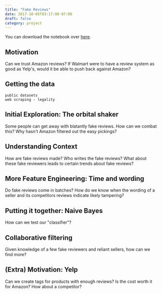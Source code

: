 ```yaml
---
title: "Fake Reviews"
date: 2017-10-05T03:17:08-07:00
draft: false
category: project
---
```


You can download the notebook over [here](/notebook/fake-reviews.ipynb).

## Motivation

Can we trust Amazon reviews? If Walmart were to have a review system as good as
Yelp's, would it be able to push back against Amazon?

## Getting the data
    public datasets
    web scraping - legality

## Initial Exploration: The orbital shaker

Some people can get away with blatantly fake reviews. How can we combat this?
Why hasn't Amazon filtered out the easy pickings?

## Understanding Context

How are fake reviews made? Who writes the fake reviews? What about these
fake reviewers leads to certain trends about fake reviews?

## More Feature Engineering: Time and wording

Do fake reviews come in batches? How do we know when the wording of a seller and its
competitors reviews indicate likely tampering?

## Putting it together: Naive Bayes

How can we test our "classifier"? 

## Collaborative filtering

Given knowledge of a few fake reviewers and reliant sellers, how can we find more?

## (Extra) Motivation: Yelp

Can we create tags for products with enough reviews? Is the cost worth it for Amazon?
How about a competitor?